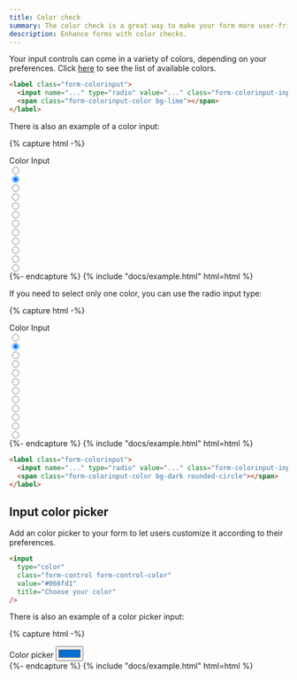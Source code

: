 ```yaml
---
title: Color check
summary: The color check is a great way to make your form more user-friendly and engaging. You can use the color check to create a visually appealing form that will help users make decisions quickly and easily.
description: Enhance forms with color checks.
---
```


Your input controls can come in a variety of colors, depending on your preferences. Click [here](/img/ui/base/colors) to see the list of available colors.

```html
<label class="form-colorinput">
  <input name="..." type="radio" value="..." class="form-colorinput-input" />
  <span class="form-colorinput-color bg-lime"></span>
</label>
```

There is also an example of a color input:

{% capture html -%}
<div class="mb-3">
  <label class="form-label">Color Input</label>
  <div class="row g-2">
    <div class="col-auto">
      <label class="form-colorinput">
        <input name="color" type="radio" value="dark" class="form-colorinput-input" />
        <span class="form-colorinput-color bg-dark"></span>
      </label>
    </div>
    <div class="col-auto">
      <label class="form-colorinput form-colorinput-light">
        <input name="color" type="radio" value="white" class="form-colorinput-input" checked />
        <span class="form-colorinput-color bg-white"></span>
      </label>
    </div>
    <div class="col-auto">
      <label class="form-colorinput">
        <input name="color" type="radio" value="blue" class="form-colorinput-input" />
        <span class="form-colorinput-color bg-blue"></span>
      </label>
    </div>
    <div class="col-auto">
      <label class="form-colorinput">
        <input name="color" type="radio" value="azure" class="form-colorinput-input" />
        <span class="form-colorinput-color bg-azure"></span>
      </label>
    </div>
    <div class="col-auto">
      <label class="form-colorinput">
        <input name="color" type="radio" value="indigo" class="form-colorinput-input" />
        <span class="form-colorinput-color bg-indigo"></span>
      </label>
    </div>
    <div class="col-auto">
      <label class="form-colorinput">
        <input name="color" type="radio" value="purple" class="form-colorinput-input" />
        <span class="form-colorinput-color bg-purple"></span>
      </label>
    </div>
    <div class="col-auto">
      <label class="form-colorinput">
        <input name="color" type="radio" value="pink" class="form-colorinput-input" />
        <span class="form-colorinput-color bg-pink"></span>
      </label>
    </div>
    <div class="col-auto">
      <label class="form-colorinput">
        <input name="color" type="radio" value="red" class="form-colorinput-input" />
        <span class="form-colorinput-color bg-red"></span>
      </label>
    </div>
    <div class="col-auto">
      <label class="form-colorinput">
        <input name="color" type="radio" value="orange" class="form-colorinput-input" />
        <span class="form-colorinput-color bg-orange"></span>
      </label>
    </div>
    <div class="col-auto">
      <label class="form-colorinput">
        <input name="color" type="radio" value="yellow" class="form-colorinput-input" />
        <span class="form-colorinput-color bg-yellow"></span>
      </label>
    </div>
    <div class="col-auto">
      <label class="form-colorinput">
        <input name="color" type="radio" value="lime" class="form-colorinput-input" />
        <span class="form-colorinput-color bg-lime"></span>
      </label>
    </div>
    <div class="col-auto">
      <label class="form-colorinput">
        <input name="color" type="radio" value="green" class="form-colorinput-input" />
        <span class="form-colorinput-color bg-green"></span>
      </label>
    </div>
  </div>
</div>
{%- endcapture %}
{% include "docs/example.html" html=html %}

If you need to select only one color, you can use the radio input type:


{% capture html -%}
<div class="mb-3">
  <label class="form-label">Color Input</label>
  <div class="row g-2">
    <div class="col-auto">
      <label class="form-colorinput">
        <input name="color-rounded" type="radio" value="dark" class="form-colorinput-input" />
        <span class="form-colorinput-color bg-dark rounded-circle"></span>
      </label>
    </div>
    <div class="col-auto">
      <label class="form-colorinput form-colorinput-light">
        <input
          name="color-rounded"
          type="radio"
          value="white"
          class="form-colorinput-input"
          checked
        />
        <span class="form-colorinput-color bg-white rounded-circle"></span>
      </label>
    </div>
    <div class="col-auto">
      <label class="form-colorinput">
        <input name="color-rounded" type="radio" value="blue" class="form-colorinput-input" />
        <span class="form-colorinput-color bg-blue rounded-circle"></span>
      </label>
    </div>
    <div class="col-auto">
      <label class="form-colorinput">
        <input name="color-rounded" type="radio" value="azure" class="form-colorinput-input" />
        <span class="form-colorinput-color bg-azure rounded-circle"></span>
      </label>
    </div>
    <div class="col-auto">
      <label class="form-colorinput">
        <input name="color-rounded" type="radio" value="indigo" class="form-colorinput-input" />
        <span class="form-colorinput-color bg-indigo rounded-circle"></span>
      </label>
    </div>
    <div class="col-auto">
      <label class="form-colorinput">
        <input name="color-rounded" type="radio" value="purple" class="form-colorinput-input" />
        <span class="form-colorinput-color bg-purple rounded-circle"></span>
      </label>
    </div>
    <div class="col-auto">
      <label class="form-colorinput">
        <input name="color-rounded" type="radio" value="pink" class="form-colorinput-input" />
        <span class="form-colorinput-color bg-pink rounded-circle"></span>
      </label>
    </div>
    <div class="col-auto">
      <label class="form-colorinput">
        <input name="color-rounded" type="radio" value="red" class="form-colorinput-input" />
        <span class="form-colorinput-color bg-red rounded-circle"></span>
      </label>
    </div>
    <div class="col-auto">
      <label class="form-colorinput">
        <input name="color-rounded" type="radio" value="orange" class="form-colorinput-input" />
        <span class="form-colorinput-color bg-orange rounded-circle"></span>
      </label>
    </div>
    <div class="col-auto">
      <label class="form-colorinput">
        <input name="color-rounded" type="radio" value="yellow" class="form-colorinput-input" />
        <span class="form-colorinput-color bg-yellow rounded-circle"></span>
      </label>
    </div>
    <div class="col-auto">
      <label class="form-colorinput">
        <input name="color-rounded" type="radio" value="lime" class="form-colorinput-input" />
        <span class="form-colorinput-color bg-lime rounded-circle"></span>
      </label>
    </div>
    <div class="col-auto">
      <label class="form-colorinput">
        <input name="color-rounded" type="radio" value="green" class="form-colorinput-input" />
        <span class="form-colorinput-color bg-green rounded-circle"></span>
      </label>
    </div>
  </div>
</div>
{%- endcapture %}
{% include "docs/example.html" html=html %}

```html
<label class="form-colorinput">
  <input name="..." type="radio" value="..." class="form-colorinput-input" />
  <span class="form-colorinput-color bg-dark rounded-circle"></span>
</label>
```

## Input color picker

Add an color picker to your form to let users customize it according to their preferences.

```html
<input
  type="color"
  class="form-control form-control-color"
  value="#066fd1"
  title="Choose your color"
/>
```

There is also an example of a color picker input:

{% capture html -%}
<div class="mb-3">
  <label class="form-label">Color picker</label>
  <input
    type="color"
    class="form-control form-control-color"
    value="#066fd1"
    title="Choose your color"
  />
</div>
{%- endcapture %}
{% include "docs/example.html" html=html %}


